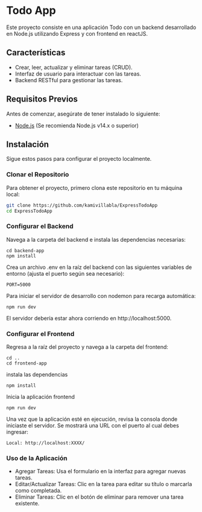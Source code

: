# Todo App

Este proyecto consiste en una aplicación Todo con un backend desarrollado en Node.js utilizando Express y con frontend en reactJS.

## Características

- Crear, leer, actualizar y eliminar tareas (CRUD).
- Interfaz de usuario para interactuar con las tareas.
- Backend RESTful para gestionar las tareas.

## Requisitos Previos

Antes de comenzar, asegúrate de tener instalado lo siguiente:

- [Node.js](https://nodejs.org/) (Se recomienda Node.js v14.x o superior)

## Instalación

Sigue estos pasos para configurar el proyecto localmente.

### Clonar el Repositorio

Para obtener el proyecto, primero clona este repositorio en tu máquina local:

```bash
git clone https://github.com/kamivillabla/ExpressTodoApp
cd ExpressTodoApp
```

### Configurar el Backend

Navega a la carpeta del backend e instala las dependencias necesarias:

```
cd backend-app
npm install
```

Crea un archivo .env en la raíz del backend con las siguientes variables de entorno (ajusta el puerto según sea necesario):

```
PORT=5000
```

Para iniciar el servidor de desarrollo con nodemon para recarga automática:

```
npm run dev
```

El servidor debería estar ahora corriendo en http://localhost:5000.

### Configurar el Frontend

Regresa a la raíz del proyecto y navega a la carpeta del frontend:

```
cd ..
cd frontend-app
```

instala las dependencias

```
npm install
```

Inicia la aplicación frontend

```
npm run dev
```

Una vez que la aplicación esté en ejecución, revisa la consola donde iniciaste el servidor. Se mostrará una URL con el puerto al cual debes ingresar:

```
Local: http://localhost:XXXX/
```

### Uso de la Aplicación

- Agregar Tareas: Usa el formulario en la interfaz para agregar nuevas tareas.
- Editar/Actualizar Tareas: Clic en la tarea para editar su título o marcarla como completada.
- Eliminar Tareas: Clic en el botón de eliminar para remover una tarea existente.
